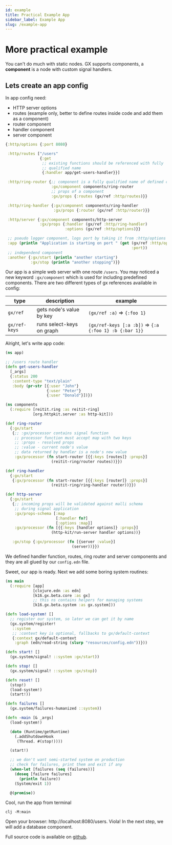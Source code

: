 ```yaml
---
id: example
title: Practical Example App
sidebar_label: Example App
slug: /example-app
---
```


# More practical example

You can't do much with static nodes. GX supports components, a **component** is a node with custom signal handlers.

## Lets create an app config

In app config need:
- HTTP server options
- routes (example only, better to define routes inside code and add them as a component)
- router component
- handler component
- server component

```clojure title="resources/config.edn"
{:http/options {:port 8080}

 :http/routes ["/users"
               {:get
                ;; existing functions should be referenced with fully
                ;; qualified name
                {:handler app/get-users-handler}}]

 :http/ring-router {;; component is a fully qualified name of defined component
                    :gx/component components/ring-router
                    ;; props of a component
                    :gx/props {:routes (gx/ref :http/routes)}}

 :http/ring-handler {:gx/component components/ring-handler
                     :gx/props {:router (gx/ref :http/router)}}

 :http/server {:gx/component components/http-server
               :gx/props {:handler (gx/ref :http/ring-handler)
                          :options (gx/ref :http/options)}}

 ;; pseudo logger component, logs port by taking it from :http/options
 :app (println "Application is starting on port " (get (gx/ref :http/options)
                                                       :port))
 ;; independend component
 :another {:gx/start (println "another starting")
           :gx/stop (println "another stopping")}}
```
Our app is a simple web server with one route `/users`. You may noticed a new keyword `:gx/component` which is used for including predefined components. There are two different types of gx references available in config:

| type          | description        | example                                                  |
| ------------- | ------------------ | -------------------------------------------------------- |
| `gx/ref`      | gets node's value by key | `(gx/ref :a)` => `{:foo 1}`                              |
| `gx/ref-keys` | runs select-keys on graph | `(gx/ref-keys [:a :b])` => `{:a {:foo 1} :b {:bar 1}}` |

Alright, let's write app code:

```clojure title="src/app.clj"
(ns app)

;; /users route handler
(defn get-users-handler
  [_args]
  {:status 200
   :content-type "text/plain"
   :body (pr-str [{:user "John"}
                  {:user "Peter"}
                  {:user "Donald"}])})
```

```clojure title="src/components.clj"
(ns components
  (:require [reitit.ring :as reitit-ring]
            [org.httpkit.server :as http-kit]))

(def ring-router
  {:gx/start
   {;; :gx/processor contains signal function
    ;; processor function must accept map with two keys
    ;; :props - resolved props
    ;; :value - current node's value
    ;; data returned by handler is a node's new value
    :gx/processor (fn start-router [{{:keys [routes]} :props}]
                    (reitit-ring/router routes))}})

(def ring-handler
  {:gx/start
   {:gx/processor (fn start-router [{{:keys [router]} :props}]
                    (reitit-ring/ring-handler router))}})

(def http-server
  {:gx/start
   {;; incoming props will be validated against malli schema
    ;; during signal application
    :gx/props-schema [:map
                      [:handler fn?]
                      [:options :map]]
    :gx/processor (fn [{{:keys [handler options]} :props}]
                    (http-kit/run-server handler options))}

   :gx/stop {:gx/processor (fn [{server :value}]
                             (server))}})

```

We defined handler function, routes, ring router and server components and they are all glued by our `config.edn` file.

Sweet, our app is ready. Next we add some boring system routines:

```clojure title="src/main.clj"
(ns main
  (:require [app]
            [clojure.edn :as edn]
            [k16.gx.beta.core :as gx]
            ;; this ns contains helpers for managing systems
            [k16.gx.beta.system :as gx.system]))

(defn load-system! []
  ;; register our system, so later we can get it by name
  (gx.system/register!
   ::system
   ;; :context key is optional, fallbacks to gx/default-context
   {:context gx/default-context
    :graph (edn/read-string (slurp "resources/config.edn"))}))

(defn start! []
  (gx.system/signal! ::system :gx/start))

(defn stop! []
  (gx.system/signal! ::system :gx/stop))

(defn reset! []
  (stop!)
  (load-system!)
  (start!))

(defn failures []
  (gx.system/failures-humanized ::system))

(defn -main [& _args]
  (load-system!)

  (doto (Runtime/getRuntime)
    (.addShutdownHook
     (Thread. #(stop!))))

  (start!)

  ;; we don't want semi-started system on production
  ;; check for failures, print them and exit if any
  (when-let [failures (seq (failures))]
    (doseq [failure failures]
      (println failure))
    (System/exit 1))

  @(promise))
```

Cool, run the app from terminal
```
clj -M:main
```
Open your browser: http://localhost:8080/users. Viola! In the next step, we will add a database component.

Full source code is available on [github](https://github.com/kepler16/gx.cljc/tree/master/examples/simple).